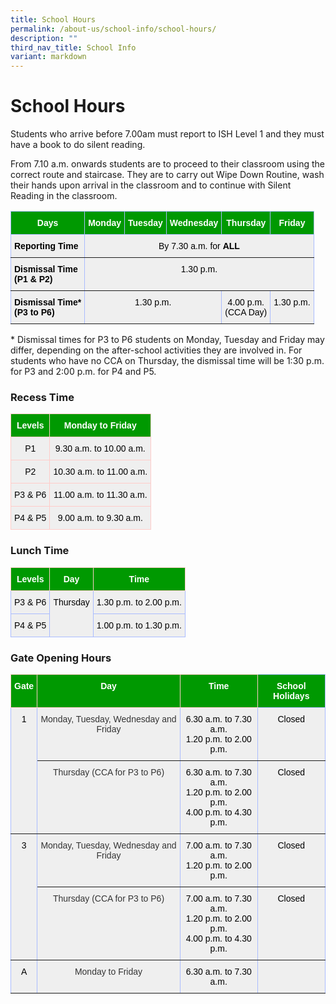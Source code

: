 ```yaml
---
title: School Hours
permalink: /about-us/school-info/school-hours/
description: ""
third_nav_title: School Info
variant: markdown
---
```

School Hours
============

  

Students who arrive before 7.00am must report to ISH Level 1 and they must have a book to do silent reading.


From 7.10 a.m. onwards students are to proceed to their classroom using the correct route and staircase. They are to carry out Wipe Down Routine, wash their hands upon arrival in the classroom and to continue with Silent Reading in the classroom. 

<style type="text/css">
.tg  {border-collapse:collapse;border-color:#aabcfe;border-spacing:0;}
.tg td{background-color:#e8edff;border-color:#aabcfe;border-style:solid;border-width:1px;color:#669;
  font-family:Arial, sans-serif;font-size:14px;overflow:hidden;padding:10px 5px;word-break:normal;}
.tg th{background-color:#b9c9fe;border-color:#aabcfe;border-style:solid;border-width:1px;color:#039;
  font-family:Arial, sans-serif;font-size:14px;font-weight:normal;overflow:hidden;padding:10px 5px;word-break:normal;}
.tg .tg-2oxp{background-color:#efefef;border-color:inherit;color:#000000;text-align:center;vertical-align:top}
.tg .tg-dqvt{background-color:#009901;border-color:inherit;color:#ffffff;font-weight:bold;text-align:center;vertical-align:top}
.tg .tg-8wy3{background-color:#efefef;border-color:inherit;color:#000000;text-align:left;vertical-align:top}
.tg .tg-idd5{background-color:#efefef;border-color:inherit;color:#000000;font-weight:bold;text-align:left;vertical-align:top}
.tg .tg-slyw{background-color:#efefef;border-color:inherit;color:#000000;font-weight:bold;text-align:left;vertical-align:top}
.tg .tg-tdcm{background-color:#efefef;border-color:inherit;color:#000000;text-align:center;vertical-align:top}
</style>
<table class="tg">
<thead>
  <tr>
    <th class="tg-dqvt">Days</th>
    <th class="tg-dqvt">Monday </th>
    <th class="tg-dqvt">Tuesday</th>
    <th class="tg-dqvt">Wednesday</th>
    <th class="tg-dqvt">Thursday</th>
    <th class="tg-dqvt">Friday</th>
  </tr>
</thead>
<tbody>
  <tr>
    <td class="tg-slyw">Reporting Time</td>
    <td class="tg-2oxp" colspan="5">By 7.30 a.m. for <span style="font-weight:bold">ALL</span></td>
  </tr>
  <tr>
    <td class="tg-idd5">Dismissal Time<br>(P1 &amp; P2)</td>
    <td class="tg-tdcm" colspan="5">1.30 p.m.</td>
  </tr>
  <tr>
    <td class="tg-slyw">Dismissal Time*<br>(P3 to P6)</td>
    <td class="tg-2oxp" colspan="3">1.30 p.m.</td>
    <td class="tg-2oxp">4.00 p.m.<br>(CCA Day)</td>
    <td class="tg-8wy3">1.30 p.m.</td>
  </tr>
</tbody>
</table>

\* Dismissal times for P3 to P6 students on Monday, Tuesday and Friday may differ, depending on the after-school activities they are involved in. For students who have no CCA on Thursday, the dismissal time will be 1:30 p.m. for P3 and 2:00 p.m. for P4 and P5.

### Recess Time

<style type="text/css">
.tg  {border-collapse:collapse;border-color:#aabcfe;border-spacing:0;}
.tg td{background-color:#e8edff;border-color:#aabcfe;border-style:solid;border-width:1px;color:#669;
  font-family:Arial, sans-serif;font-size:14px;overflow:hidden;padding:10px 5px;word-break:normal;}
.tg th{background-color:#b9c9fe;border-color:#aabcfe;border-style:solid;border-width:1px;color:#039;
  font-family:Arial, sans-serif;font-size:14px;font-weight:normal;overflow:hidden;padding:10px 5px;word-break:normal;}
.tg .tg-tznj{background-color:#efefef;border-color:#ffccc9;color:#000000;text-align:center;vertical-align:top}
.tg .tg-51ln{background-color:#009901;border-color:#ffccc9;color:#ffffff;font-weight:bold;text-align:center;vertical-align:top}
.tg .tg-735f{background-color:#efefef;border-color:#ffccc9;color:#000000;text-align:center;vertical-align:top}
.tg .tg-569y{background-color:#efefef;border-color:#ffccc9;color:#000000;text-align:center;vertical-align:top}
</style>
<table class="tg">
<thead>
  <tr>
    <th class="tg-51ln">Levels</th>
    <th class="tg-51ln">Monday to Friday</th>
  </tr>
</thead>
<tbody>
  <tr>
    <td class="tg-735f">P1</td>
    <td class="tg-735f">9.30 a.m. to 10.00 a.m.</td>
  </tr>
  <tr>
    <td class="tg-569y">P2</td>
    <td class="tg-569y">10.30 a.m. to 11.00 a.m.</td>
  </tr>
  <tr>
    <td class="tg-735f">P3 &amp; P6</td>
    <td class="tg-735f">11.00 a.m. to 11.30 a.m.</td>
  </tr>
	  <tr>
    <td class="tg-735f">P4 &amp; P5</td>
    <td class="tg-735f">9.00 a.m. to 9.30 a.m.</td>
  </tr>
 
</tbody>
</table>

### Lunch Time

<style type="text/css">
.tg  {border-collapse:collapse;border-color:#aabcfe;border-spacing:0;}
.tg td{background-color:#e8edff;border-color:#aabcfe;border-style:solid;border-width:1px;color:#669;
  font-family:Arial, sans-serif;font-size:14px;overflow:hidden;padding:10px 5px;word-break:normal;}
.tg th{background-color:#b9c9fe;border-color:#aabcfe;border-style:solid;border-width:1px;color:#039;
  font-family:Arial, sans-serif;font-size:14px;font-weight:normal;overflow:hidden;padding:10px 5px;word-break:normal;}
.tg .tg-51ln{background-color:#009901;border-color:#ffccc9;color:#ffffff;font-weight:bold;text-align:center;vertical-align:top}
.tg .tg-v8f3{background-color:#efefef;color:#000000;text-align:center;vertical-align:top}
.tg .tg-vhpo{background-color:#efefef;color:#000000;text-align:center;vertical-align:top}
</style>
<table class="tg">
<thead>
  <tr>
    <th class="tg-51ln">Levels</th>
    <th class="tg-51ln">Day</th>
    <th class="tg-51ln">Time</th>
  </tr>
</thead>
<tbody>
  <tr>
    <td class="tg-vhpo">P3  &amp; P6</td>
    <td class="tg-vhpo" rowspan="2">Thursday</td>
    <td class="tg-vhpo">1.30 p.m. to 2.00 p.m.</td>
  </tr>
  <tr>
    <td class="tg-v8f3">P4 &amp; P5</td>
    <td class="tg-v8f3">1.00 p.m. to 1.30 p.m.</td>
  </tr>
</tbody>
</table>

### Gate Opening Hours

<style type="text/css">
.tg  {border-collapse:collapse;border-color:#aabcfe;border-spacing:0;}
.tg td{background-color:#e8edff;border-color:#aabcfe;border-style:solid;border-width:1px;color:#669;
  font-family:Arial, sans-serif;font-size:14px;overflow:hidden;padding:10px 5px;word-break:normal;}
.tg th{background-color:#b9c9fe;border-color:#aabcfe;border-style:solid;border-width:1px;color:#039;
  font-family:Arial, sans-serif;font-size:14px;font-weight:normal;overflow:hidden;padding:10px 5px;word-break:normal;}
.tg .tg-2oxp{background-color:#efefef;border-color:inherit;color:#000000;text-align:center;vertical-align:top}
.tg .tg-k4rv{background-color:#009901;border-color:inherit;color:#FFF;font-weight:bold;text-align:center;vertical-align:top}
.tg .tg-pe7e{background-color:#EFEFEF;border-color:inherit;color:#000000;text-align:center;vertical-align:top}
.tg .tg-51ln{background-color:#009901;border-color:#ffccc9;color:#ffffff;font-weight:bold;text-align:center;vertical-align:top}
.tg .tg-mu5c{background-color:#efefef;border-color:inherit;color:#343434;text-align:center;vertical-align:top}
.tg .tg-9jf1{background-color:#EFEFEF;border-color:inherit;color:#343434;text-align:center;vertical-align:top}
.tg .tg-984z{background-color:#efefef;border-color:inherit;color:#343434;text-align:center;vertical-align:top}
.tg .tg-tdcm{background-color:#efefef;border-color:inherit;color:#000000;text-align:center;vertical-align:top}
.tg .tg-ilhf{background-color:#EFEFEF;border-color:inherit;color:#000000;text-align:center;vertical-align:top}
</style>
<table class="tg">
<thead>
  <tr>
    <th class="tg-51ln">Gate</th>
    <th class="tg-51ln">Day</th>
    <th class="tg-51ln">Time</th>
    <th class="tg-k4rv">School Holidays</th>
  </tr>
</thead>
<tbody>
  <tr>
    <td class="tg-2oxp" rowspan="2">1</td>
    <td class="tg-mu5c">Monday, Tuesday, Wednesday and Friday</td>
    <td class="tg-2oxp">6.30 a.m. to 7.30 a.m.<br>1.20 p.m. to 2.00 p.m.</td>
    <td class="tg-2oxp">Closed</td>
  </tr>
  <tr>
    <td class="tg-984z">Thursday (CCA for P3 to P6)</td>
    <td class="tg-pe7e">6.30 a.m. to 7.30 a.m.<br>1.20 p.m. to 2.00 p.m.<br>4.00 p.m. to 4.30 p.m.</td>
    <td class="tg-tdcm">Closed</td>
  </tr>
  <tr>
    <td class="tg-2oxp" rowspan="2">3</td>
    <td class="tg-mu5c">Monday, Tuesday, Wednesday and Friday</td>
    <td class="tg-ilhf">7.00 a.m. to 7.30 a.m.<br>1.20 p.m. to 2.00 p.m.</td>
    <td class="tg-2oxp">Closed</td>
  </tr>
  <tr>
    <td class="tg-9jf1">Thursday (CCA for P3 to P6)</td>
    <td class="tg-pe7e">7.00 a.m. to 7.30 a.m.<br>1.20 p.m. to 2.00 p.m.<br>4.00 p.m. to 4.30 p.m.</td>
    <td class="tg-tdcm">Closed</td>
  </tr>
  <tr>
    <td class="tg-2oxp">A</td>
    <td class="tg-mu5c">Monday to Friday</td>
    <td class="tg-ilhf">6.30 a.m. to 7.30 a.m.</td>
    <td class="tg-2oxp"></td>
  </tr>
</tbody>
</table>